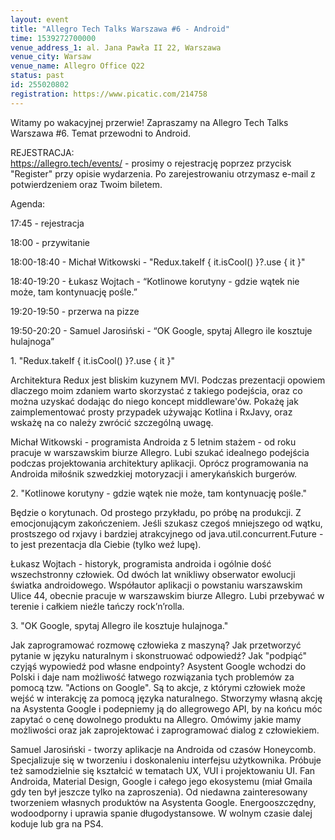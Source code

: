```yaml
---
layout: event
title: "Allegro Tech Talks Warszawa #6 - Android"
time: 1539272700000
venue_address_1: al. Jana Pawła II 22, Warszawa
venue_city: Warsaw
venue_name: Allegro Office Q22
status: past
id: 255020802
registration: https://www.picatic.com/214758
---
```


<p>Witamy po wakacyjnej przerwie! Zapraszamy na Allegro Tech Talks Warszawa #6. Temat przewodni to Android.</p>
<p>REJESTRACJA:<br /><a href="https://allegro.tech/events/" class="linkified">https://allegro.tech/events/</a> - prosimy o rejestrację poprzez przycisk "Register" przy opisie wydarzenia. Po zarejestrowaniu otrzymasz e-mail z potwierdzeniem oraz Twoim biletem.</p>
<p>Agenda:</p>
<p>17:45 - rejestracja</p>
<p>18:00 - przywitanie</p>
<p>18:00-18:40 - Michał Witkowski - "Redux.takeIf { it.isCool() }?.use { it }"</p>
<p>18:40-19:20 - Łukasz Wojtach - “Kotlinowe korutyny - gdzie wątek nie może, tam kontynuację pośle.”</p>
<p>19:20-19:50 - przerwa na pizze</p>
<p>19:50-20:20 - Samuel Jarosiński - “OK Google, spytaj Allegro ile kosztuje hulajnoga”</p>
<p>1. "Redux.takeIf { it.isCool() }?.use { it }"</p>
<p>Architektura Redux jest bliskim kuzynem MVI. Podczas prezentacji opowiem dlaczego moim zdaniem warto skorzystać z takiego podejścia, oraz co można uzyskać dodając do niego koncept middleware'ów. Pokażę jak zaimplementować prosty przypadek używając Kotlina i RxJavy, oraz wskażę na co należy zwrócić szczególną uwagę.</p>
<p>Michał Witkowski - programista Androida z 5 letnim stażem - od roku pracuje w warszawskim biurze Allegro. Lubi szukać idealnego podejścia podczas projektowania architektury aplikacji. Oprócz programowania na Androida miłośnik szwedzkiej motoryzacji i amerykańskich burgerów.</p>
<p>2. "Kotlinowe korutyny - gdzie wątek nie może, tam kontynuację pośle."</p>
<p>Będzie o korytunach. Od prostego przykładu, po próbę na produkcji. Z emocjonującym zakończeniem. Jeśli szukasz czegoś mniejszego od wątku, prostszego od rxjavy i bardziej atrakcyjnego od java.util.concurrent.Future - to jest prezentacja dla Ciebie (tylko weź lupę).</p>
<p>Łukasz Wojtach - historyk, programista androida i ogólnie dość wszechstronny człowiek. Od dwóch lat wnikliwy obserwator ewolucji światka androidowego. Współautor aplikacji o powstaniu warszawskim Ulice 44, obecnie pracuje w warszawskim biurze Allegro. Lubi przebywać w terenie i całkiem nieźle tańczy rock’n’rolla.</p>
<p>3. "OK Google, spytaj Allegro ile kosztuje hulajnoga."</p>
<p>Jak zaprogramować rozmowę człowieka z maszyną? Jak przetworzyć pytanie w języku naturalnym i skonstruować odpowiedź? Jak "podpiąć" czyjąś wypowiedź pod własne endpointy? Asystent Google wchodzi do Polski i daje nam możliwość łatwego rozwiązania tych problemów za pomocą tzw. "Actions on Google". Są to akcje, z którymi człowiek może wejść w interakcję za pomocą języka naturalnego. Stworzymy własną akcję na Asystenta Google i podepniemy ją do allegrowego API, by na końcu móc zapytać o cenę dowolnego produktu na Allegro. Omówimy jakie mamy możliwości oraz jak zaprojektować i zaprogramować dialog z człowiekiem.</p>
<p>Samuel Jarosiński - tworzy aplikacje na Androida od czasów Honeycomb. Specjalizuje się w tworzeniu i doskonaleniu interfejsu użytkownika. Próbuje też samodzielnie się kształcić w tematach UX, VUI i projektowaniu UI. Fan Androida, Material Design, Google i całego jego ekosystemu (miał Gmaila gdy ten był jeszcze tylko na zaproszenia). Od niedawna zainteresowany tworzeniem własnych produktów na Asystenta Google. Energooszczędny, wodoodporny i uprawia spanie długodystansowe. W wolnym czasie dalej koduje lub gra na PS4.</p>
